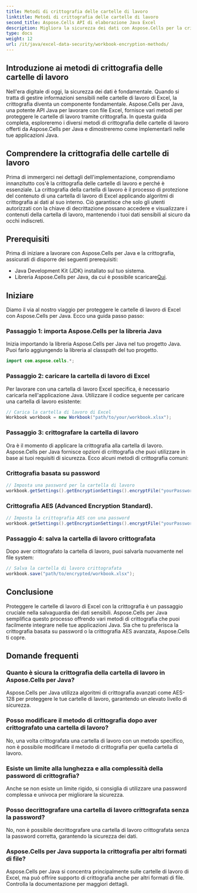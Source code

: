 ```yaml
---
title: Metodi di crittografia delle cartelle di lavoro
linktitle: Metodi di crittografia delle cartelle di lavoro
second_title: Aspose.Cells API di elaborazione Java Excel
description: Migliora la sicurezza dei dati con Aspose.Cells per la crittografia delle cartelle di lavoro Java. Scopri come crittografare le cartelle di lavoro di Excel passo dopo passo.
type: docs
weight: 12
url: /it/java/excel-data-security/workbook-encryption-methods/
---
```


## Introduzione ai metodi di crittografia delle cartelle di lavoro

Nell'era digitale di oggi, la sicurezza dei dati è fondamentale. Quando si tratta di gestire informazioni sensibili nelle cartelle di lavoro di Excel, la crittografia diventa un componente fondamentale. Aspose.Cells per Java, una potente API Java per lavorare con file Excel, fornisce vari metodi per proteggere le cartelle di lavoro tramite crittografia. In questa guida completa, esploreremo i diversi metodi di crittografia delle cartelle di lavoro offerti da Aspose.Cells per Java e dimostreremo come implementarli nelle tue applicazioni Java.

## Comprendere la crittografia delle cartelle di lavoro

Prima di immergerci nei dettagli dell'implementazione, comprendiamo innanzitutto cos'è la crittografia delle cartelle di lavoro e perché è essenziale. La crittografia della cartella di lavoro è il processo di protezione del contenuto di una cartella di lavoro di Excel applicando algoritmi di crittografia ai dati al suo interno. Ciò garantisce che solo gli utenti autorizzati con la chiave di decrittazione possano accedere e visualizzare i contenuti della cartella di lavoro, mantenendo i tuoi dati sensibili al sicuro da occhi indiscreti.

## Prerequisiti

Prima di iniziare a lavorare con Aspose.Cells per Java e la crittografia, assicurati di disporre dei seguenti prerequisiti:

- Java Development Kit (JDK) installato sul tuo sistema.
-  Libreria Aspose.Cells per Java, da cui è possibile scaricare[Qui](https://releases.aspose.com/cells/java/).

## Iniziare

Diamo il via al nostro viaggio per proteggere le cartelle di lavoro di Excel con Aspose.Cells per Java. Ecco una guida passo passo:

### Passaggio 1: importa Aspose.Cells per la libreria Java

Inizia importando la libreria Aspose.Cells per Java nel tuo progetto Java. Puoi farlo aggiungendo la libreria al classpath del tuo progetto.

```java
import com.aspose.cells.*;
```

### Passaggio 2: caricare la cartella di lavoro di Excel

Per lavorare con una cartella di lavoro Excel specifica, è necessario caricarla nell'applicazione Java. Utilizzare il codice seguente per caricare una cartella di lavoro esistente:

```java
// Carica la cartella di lavoro di Excel
Workbook workbook = new Workbook("path/to/your/workbook.xlsx");
```

### Passaggio 3: crittografare la cartella di lavoro

Ora è il momento di applicare la crittografia alla cartella di lavoro. Aspose.Cells per Java fornisce opzioni di crittografia che puoi utilizzare in base ai tuoi requisiti di sicurezza. Ecco alcuni metodi di crittografia comuni:

### Crittografia basata su password

```java
// Imposta una password per la cartella di lavoro
workbook.getSettings().getEncryptionSettings().encryptFile("yourPassword", EncryptionType.XOR);
```

### Crittografia AES (Advanced Encryption Standard).

```java
// Imposta la crittografia AES con una password
workbook.getSettings().getEncryptionSettings().encryptFile("yourPassword", EncryptionType.AES_128);
```

### Passaggio 4: salva la cartella di lavoro crittografata

Dopo aver crittografato la cartella di lavoro, puoi salvarla nuovamente nel file system:

```java
// Salva la cartella di lavoro crittografata
workbook.save("path/to/encrypted/workbook.xlsx");
```

## Conclusione

Proteggere le cartelle di lavoro di Excel con la crittografia è un passaggio cruciale nella salvaguardia dei dati sensibili. Aspose.Cells per Java semplifica questo processo offrendo vari metodi di crittografia che puoi facilmente integrare nelle tue applicazioni Java. Sia che tu preferisca la crittografia basata su password o la crittografia AES avanzata, Aspose.Cells ti copre.

## Domande frequenti

### Quanto è sicura la crittografia della cartella di lavoro in Aspose.Cells per Java?

Aspose.Cells per Java utilizza algoritmi di crittografia avanzati come AES-128 per proteggere le tue cartelle di lavoro, garantendo un elevato livello di sicurezza.

### Posso modificare il metodo di crittografia dopo aver crittografato una cartella di lavoro?

No, una volta crittografata una cartella di lavoro con un metodo specifico, non è possibile modificare il metodo di crittografia per quella cartella di lavoro.

### Esiste un limite alla lunghezza e alla complessità della password di crittografia?

Anche se non esiste un limite rigido, si consiglia di utilizzare una password complessa e univoca per migliorare la sicurezza.

### Posso decrittografare una cartella di lavoro crittografata senza la password?

No, non è possibile decrittografare una cartella di lavoro crittografata senza la password corretta, garantendo la sicurezza dei dati.

### Aspose.Cells per Java supporta la crittografia per altri formati di file?

Aspose.Cells per Java si concentra principalmente sulle cartelle di lavoro di Excel, ma può offrire supporto di crittografia anche per altri formati di file. Controlla la documentazione per maggiori dettagli.
